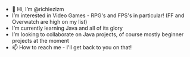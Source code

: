 - 👋 Hi, I’m @richiezizm
- I’m interested in Video Games - RPG's and FPS's in particular! (FF and Overwatch are high on my list)
- I’m currently learning Java and all of its glory
-  I’m looking to collaborate on Java projects, of course mostly beginner projects at the moment
- 📫 How to reach me - I'll get back to you on that!

<!---
richiezizm/richiezizm is a ✨ special ✨ repository because its `README.md` (this file) appears on your GitHub profile.
You can click the Preview link to take a look at your changes.
--->
